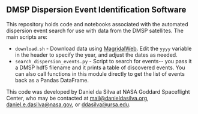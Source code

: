 DMSP Dispersion Event Identification Software
---------------------------------------------

This repository holds code and notebooks associated with the automated dispersion event search for use with data from the DMSP satellites. The main scripts are:

* `download.sh` - Download data using [MagridalWeb](http://cedar.openmadrigal.org/madrigalDownload). Edit the `yyyy` variable in the header to specify the year, and adjust the dates as needed.
* `search_dispersion_events.py` - Script to search for events-- you pass it a DMSP hdf5 filename and it prints a table of discovered events. You can also call functions in this module directly to get the list of events back as a Pandas DataFrame.


This code was developed by Daniel da Silva at NASA Goddard Spaceflight Center, who may be contacted at [mail@danieldasilva.org](mailto:mail@danieldasilva.org), [daniel.e.dasilva@nasa.gov](mailto:daniel.e.dasilva@nasa.gov), or [ddasilva@ursa.edu](mailto:ddasilva@usra.edu).

